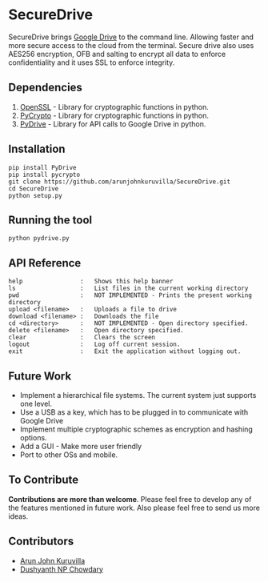 # SecureDrive

SecureDrive brings [Google Drive](https://www.google.com/drive/) to the command line. Allowing faster and more secure access to the cloud from the terminal. Secure drive also uses AES256 encryption, OFB and salting to encrypt all data to enforce confidentiality and it uses SSL to enforce integrity.


## Dependencies

1. [OpenSSL](https://www.openssl.org/) - Library for cryptographic functions in python.
2. [PyCrypto](https://www.dlitz.net/software/pycrypto/) - Library for cryptographic functions in python.
3. [PyDrive](https://pythonhosted.org/PyDrive/) - Library for API calls to Google Drive in python.

## Installation
```
pip install PyDrive
pip install pycrypto
git clone https://github.com/arunjohnkuruvilla/SecureDrive.git
cd SecureDrive
python setup.py
```
## Running the tool
```
python pydrive.py 
```
## API Reference
```
help				:	Shows this help banner
ls					:	List files in the current working directory
pwd					:	NOT IMPLEMENTED - Prints the present working directory
upload <filename>	: 	Uploads a file to drive
download <filename> :	Downloads the file
cd <directory>		:	NOT IMPLEMENTED - Open directory specified.	
delete <filename>	:	Open directory specified.
clear				:	Clears the screen
logout				:	Log off current session.
exit				:	Exit the application without logging out.
```
## Future Work

* Implement a hierarchical file systems. The current system just supports one level.
* Use a USB as a key, which has to be plugged in to communicate with Google Drive
* Implement multiple cryptographic schemes as encryption and hashing options.
* Add a GUI - Make more user friendly
* Port to other OSs and mobile.

## To Contribute
**Contributions are more than welcome**. Please feel free to develop any of the features mentioned in future work. Also please feel free to send us more ideas.

## Contributors

* [Arun John Kuruvilla](https://github.com/arunjohnkuruvilla)
* [Dushyanth NP Chowdary](https://github.com/chowdaryd)
